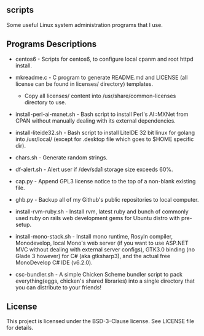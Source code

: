 scripts
-------
Some useful Linux system administration programs that I use.

Programs Descriptions
---------------------
* centos6 - Scripts for centos6, to configure local cpanm and root httpd install.

* mkreadme.c - C program to generate README.md and LICENSE (all license can be found in licenses/ directory) templates.
  - Copy all licenses/ content into /usr/share/common-licenses directory to use.                

* install-perl-ai-mxnet.sh - Bash script to install Perl's AI::MXNet from CPAN without manually dealing with its external dependencies.

* install-liteide32.sh - Bash script to install LiteIDE 32 bit linux for golang into /usr/local/ (except for .desktop file which goes to $HOME specific dir).

* chars.sh - Generate random strings.

* df-alert.sh - Alert user if /dev/sda1 storage size exceeds 60%.

* cap.py - Append GPL3 license notice to the top of a non-blank existing file.

* ghb.py - Backup all of my Github's public repositories to local computer.

* install-rvm-ruby.sh - Install rvm, latest ruby and bunch of commonly used ruby on rails web development gems for Ubuntu distro with pre-setup.

* install-mono-stack.sh - Install mono runtime, Rosyln compiler, Monodevelop, local Mono's web server (if you want to use ASP.NET MVC without dealing with external server configs), GTK3.0 binding (no Glade 3 however) for C# (aka gtksharp3), and the actual free MonoDevelop C# IDE (v6.2.0).

* csc-bundler.sh - A simple Chicken Scheme bundler script to pack everything(eggs, chicken's shared libraries) into a single directory that you can distribute to your friends!

License
-------
This project is licensed under the BSD-3-Clause license. See LICENSE file for details.

